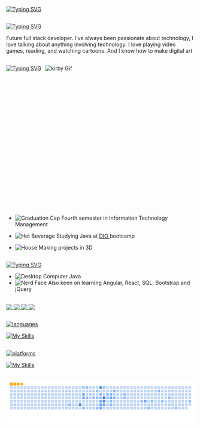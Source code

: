 [![Typing SVG](https://readme-typing-svg.demolab.com?font=Poetsen+One&weight=100&size=24&pause=1000&color=F5B1B0&random=false&width=435&lines=Hi+there!+I'm+Nicole+Valle)](https://git.io/typing-svg#gh-light-mode-only)
## 
[![Typing SVG](https://readme-typing-svg.demolab.com?font=Poetsen+One&weight=100&size=24&pause=1000&color=4C71F2&random=false&width=435&lines=Hi+there!+I'm+Nicole+Valle)](https://git.io/typing-svg#gh-dark-mode-only)

<p align="left">Future full stack developer.
I've always been passionate about technology, I love talking about anything involving technology.
I love playing video games, reading, and watching cartoons.
And I know how to make digital art</p>

##

<img src="https://github.com/NicoleValleGurgel/NicoleValleGurgel/assets/160984178/b278b38b-ced3-4b16-afec-d6e066e00d2f" alt="kirby Gif" width="400" height="400" align="right"> 

[![Typing SVG](https://readme-typing-svg.demolab.com?font=Poetsen+One&weight=100&size=24&pause=1000&color=F5B1B0&repeat=false&random=false&width=427&height=41&lines=What+I'm+up+to)](https://git.io/typing-svg)

 - <img src="https://raw.githubusercontent.com/Tarikul-Islam-Anik/Animated-Fluent-Emojis/master/Emojis/Objects/Graduation%20Cap.png" alt="Graduation Cap" width="25" height="25" /> Fourth semester in Information Technology Management

 - <img src="https://raw.githubusercontent.com/Tarikul-Islam-Anik/Animated-Fluent-Emojis/master/Emojis/Food/Hot%20Beverage.png" alt="Hot Beverage" width="25" height="25" /> Studying Java at <a href="https://web.dio.me/play">DIO </a> bootcamp
 - <img src="https://raw.githubusercontent.com/Tarikul-Islam-Anik/Animated-Fluent-Emojis/master/Emojis/Travel%20and%20places/House.png" alt="House" width="25" height="25" /> Making projects in 3D

## 

[![Typing SVG](https://readme-typing-svg.demolab.com?font=Poetsen+One&weight=100&size=24&pause=1000&color=F5B1B0&repeat=false&random=false&width=427&height=41&lines=Technologies+I'm+learning)](https://git.io/typing-svg)
 - <img src="https://raw.githubusercontent.com/Tarikul-Islam-Anik/Animated-Fluent-Emojis/master/Emojis/Objects/Desktop%20Computer.png" alt="Desktop Computer" width="25" height="25" />  Java
 - <img src="https://raw.githubusercontent.com/Tarikul-Islam-Anik/Animated-Fluent-Emojis/master/Emojis/Smilies/Nerd%20Face.png" alt="Nerd Face" width="25" height="25" /> Also keen on learning Angular, React, SQL, Bootstrap and jQuery

## 

<a href="https://github.com/NicoleValleGurgel/github-readme-stats#gh-light-mode-only">
  <img height=200 align="center" src="https://github-readme-stats.vercel.app/api?username=NicoleValleGurgel&hide=prs&show_icons=true&rank_icon=github&bg_color=f5b1b0&text_color=ffffff&title_color=ffffff&icon_color=ffffff&border_color=e8307b" />
</a>
<a href="https://github.com/NicoleValleGurgel/convoychat#gh-light-mode-only">
  <img height=200 align="center" src="https://github-readme-stats.vercel.app/api/top-langs/?username=NicoleValleGurgel&hide_progress=true&bg_color=f5b1b0&border_color=e8307b&text_color=ffffff&title_color=ffffff#gh-light-mode-only" />
</a>

<a href="https://github.com/NicoleValleGurgel/github-readme-stats#gh-dark-mode-only">
  <img height=200 align="center" src="https://github-readme-stats.vercel.app/api?username=NicoleValleGurgel&hide=prs&show_icons=true&rank_icon=github&bg_color=000000&text_color=4c71f2&title_color=4c71f2&icon_color=7327b8&border_color=7327b8#gh-dark-mode-only" />
</a>
<a href="https://github.com/NicoleValleGurgel/convoychat#gh-dark-mode-only">
  <img height=200 align="center" src="https://github-readme-stats.vercel.app/api/top-langs/?username=NicoleValleGurgel&hide_progress=true&bg_color=000000&border_color=7327b8&text_color=4c71f2&title_color=4c71f2#gh-dark-mode-only" />
</a>

## 

[![languages](https://readme-typing-svg.demolab.com?font=Poetsen+One&weight=100&size=24&pause=1000&color=F5B1B0&repeat=false&random=false&width=427&height=41&lines=Languages+and+Technologies)](https://git.io/typing-svg)

[![My Skills](https://skillicons.dev/icons?i=js,html,css,scss,python,cypress,java,md,sketchup,autocad)](https://skillicons.dev)

##

[![platforms](https://readme-typing-svg.demolab.com?font=Poetsen+One&weight=100&size=24&pause=1000&color=F5B1B0&repeat=false&random=false&width=427&height=41&lines=Tools+and+Platforms)](https://git.io/typing-svg)

[![My Skills](https://skillicons.dev/icons?i=azure,vscode,obsidian,linux,idea,git,github,figma)](https://skillicons.dev)

##

<picture>
  <source media="(prefers-color-scheme: dark)" srcset="https://github.com/NicoleValleGurgel/NicoleValleGurgel/blob/output/github-contribution-grid-snake-dark.svg">
  <source media="(prefers-color-scheme: light)" srcset="https://github.com/NicoleValleGurgel/NicoleValleGurgel/blob/output/github-contribution-grid-snake.svg">
  <img alt="github contribution grid snake animation" src="https://github.com/NicoleValleGurgel/NicoleValleGurgel/blob/output/github-contribution-grid-snake.gif">
</picture>
